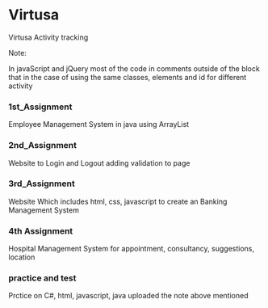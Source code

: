 # Virtusa
Virtusa Activity tracking

Note:

In javaScript and jQuery most of the code in comments outside of the block
that in the case of using the same classes, elements and id for different activity

### 1st_Assignment
Employee Management System in java using ArrayList

### 2nd_Assignment
Website to Login and Logout adding validation to page

### 3rd_Assignment
Website Which includes html, css, javascript to create an Banking Management System

### 4th Assignment
Hospital Management System for appointment, consultancy, suggestions, location

### practice and test
Prctice on C#, html, javascript, java 
uploaded
the note above mentioned

